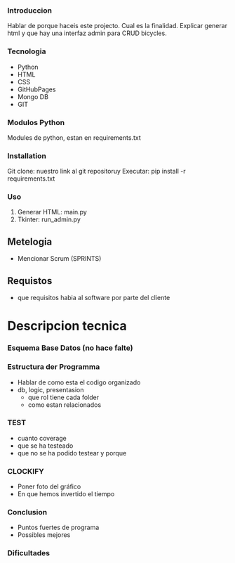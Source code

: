 ### Introduccion
Hablar de porque haceis este projecto. Cual es la finalidad.
Explicar generar html y que hay una interfaz admin para CRUD bicycles.

### Tecnologia
- Python
- HTML
- CSS
- GitHubPages
- Mongo DB
- GIT

### Modulos Python
Modules de python, estan en requirements.txt


### Installation
Git clone: nuestro link al git repositoruy
Executar: pip install -r requirements.txt


### Uso
1. Generar HTML: main.py
2. Tkinter: run_admin.py


## Metelogia
- Mencionar Scrum (SPRINTS)


## Requistos
- que requisitos habia al software por parte del cliente

# Descripcion tecnica

### Esquema Base Datos (no hace falte)

### Estructura der Programma
- Hablar de como esta el codigo organizado
- db, logic, presentasion
    - que rol tiene cada folder
    - como estan relacionados

### TEST
- cuanto coverage
- que se ha testeado
- que no se ha podido testear y porque


### CLOCKIFY
- Poner foto del gráfico
- En que hemos invertido el tiempo

### Conclusion
- Puntos fuertes de programa
- Possibles mejores

### Dificultades